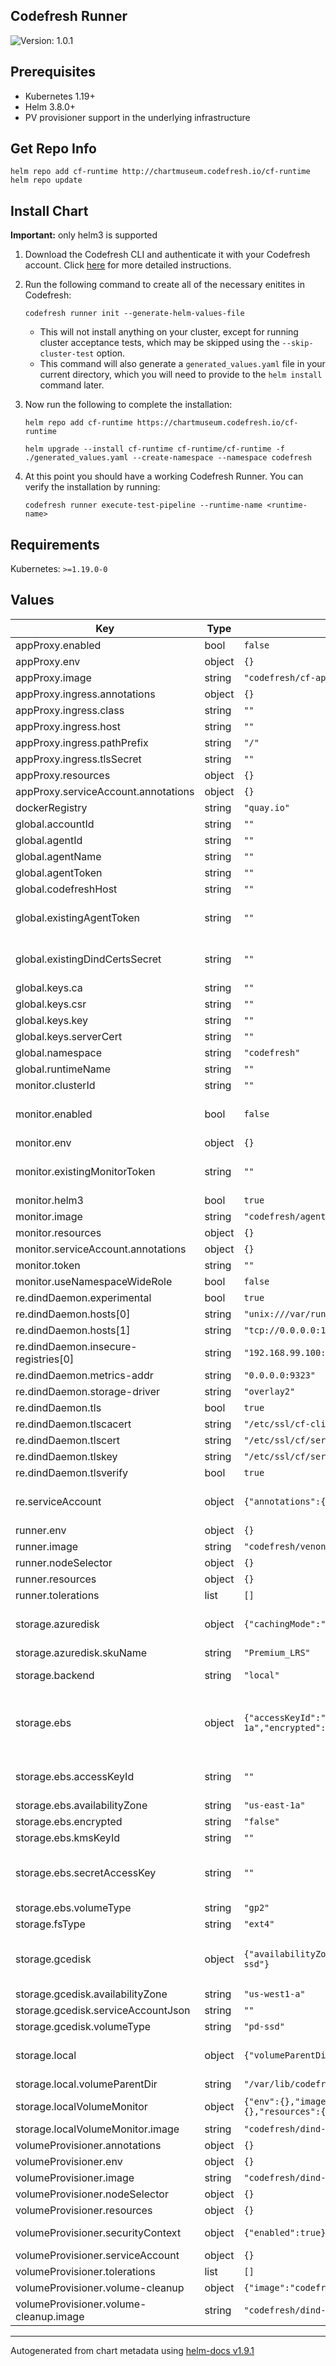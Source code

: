 ## Codefresh Runner

![Version: 1.0.1](https://img.shields.io/badge/Version-1.0.1-informational?style=flat-square)

## Prerequisites

- Kubernetes 1.19+
- Helm 3.8.0+
- PV provisioner support in the underlying infrastructure

## Get Repo Info

```console
helm repo add cf-runtime http://chartmuseum.codefresh.io/cf-runtime
helm repo update
```

## Install Chart

**Important:** only helm3 is supported

1. Download the Codefresh CLI and authenticate it with your Codefresh account. Click [here](https://codefresh-io.github.io/cli/getting-started/) for more detailed instructions.
2. Run the following command to create all of the necessary enitites in Codefresh:

    ```console
    codefresh runner init --generate-helm-values-file
    ```

   * This will not install anything on your cluster, except for running cluster acceptance tests, which may be skipped using the `--skip-cluster-test` option.
   * This command will also generate a `generated_values.yaml` file in your current directory, which you will need to provide to the `helm install` command later.
3. Now run the following to complete the installation:

    ```console
    helm repo add cf-runtime https://chartmuseum.codefresh.io/cf-runtime

    helm upgrade --install cf-runtime cf-runtime/cf-runtime -f ./generated_values.yaml --create-namespace --namespace codefresh
    ```
4. At this point you should have a working Codefresh Runner. You can verify the installation by running:
    ```console
    codefresh runner execute-test-pipeline --runtime-name <runtime-name>
    ```

## Requirements

Kubernetes: `>=1.19.0-0`

## Values

| Key | Type | Default | Description |
|-----|------|---------|-------------|
| appProxy.enabled | bool | `false` | Enable app-proxy |
| appProxy.env | object | `{}` |  |
| appProxy.image | string | `"codefresh/cf-app-proxy:latest"` | Set app-proxy image |
| appProxy.ingress.annotations | object | `{}` | Set extra annotations for ingress object |
| appProxy.ingress.class | string | `""` | Set ingress class |
| appProxy.ingress.host | string | `""` | Set DNS hostname the ingress will use |
| appProxy.ingress.pathPrefix | string | `"/"` | Set path prefix for ingress |
| appProxy.ingress.tlsSecret | string | `""` | Set k8s tls secret for the ingress object |
| appProxy.resources | object | `{}` |  |
| appProxy.serviceAccount.annotations | object | `{}` |  |
| dockerRegistry | string | `"quay.io"` | Set docker registry prefix for the runtime images |
| global.accountId | string | `""` |  |
| global.agentId | string | `""` |  |
| global.agentName | string | `""` |  |
| global.agentToken | string | `""` |  |
| global.codefreshHost | string | `""` |  |
| global.existingAgentToken | string | `""` | Existing secret (name-of-existing-secret) with API token from Codefresh (supersedes value for global.agentToken; secret must contain `codefresh.token` key) |
| global.existingDindCertsSecret | string | `""` | Existing secret (name has to be `codefresh-certs-server`) (supersedes value for global.keys; secret must contain `server-cert.pem` `server-key.pem` and `ca.pem`` keys) |
| global.keys.ca | string | `""` |  |
| global.keys.csr | string | `""` |  |
| global.keys.key | string | `""` |  |
| global.keys.serverCert | string | `""` |  |
| global.namespace | string | `"codefresh"` |  |
| global.runtimeName | string | `""` |  |
| monitor.clusterId | string | `""` | Cluster name as it registered in account |
| monitor.enabled | bool | `false` | Enable monitor Ref: https://codefresh.io/docs/docs/installation/codefresh-runner/#install-monitoring-component |
| monitor.env | object | `{}` |  |
| monitor.existingMonitorToken | string | `""` | Set Existing secret (name-of-existing-secret) with API token from Codefresh (supersedes value of monitor.token; secret must contain `codefresh.token` key) |
| monitor.helm3 | bool | `true` | keep true as default! |
| monitor.image | string | `"codefresh/agent:stable"` | Set monitor image |
| monitor.resources | object | `{}` |  |
| monitor.serviceAccount.annotations | object | `{}` |  |
| monitor.token | string | `""` | API token from Codefresh |
| monitor.useNamespaceWideRole | bool | `false` | Use ClusterRole (`false`) or Role (`true`) RBAC |
| re.dindDaemon.experimental | bool | `true` |  |
| re.dindDaemon.hosts[0] | string | `"unix:///var/run/docker.sock"` |  |
| re.dindDaemon.hosts[1] | string | `"tcp://0.0.0.0:1300"` |  |
| re.dindDaemon.insecure-registries[0] | string | `"192.168.99.100:5000"` |  |
| re.dindDaemon.metrics-addr | string | `"0.0.0.0:9323"` |  |
| re.dindDaemon.storage-driver | string | `"overlay2"` |  |
| re.dindDaemon.tls | bool | `true` |  |
| re.dindDaemon.tlscacert | string | `"/etc/ssl/cf-client/ca.pem"` |  |
| re.dindDaemon.tlscert | string | `"/etc/ssl/cf/server-cert.pem"` |  |
| re.dindDaemon.tlskey | string | `"/etc/ssl/cf/server-key.pem"` |  |
| re.dindDaemon.tlsverify | bool | `true` |  |
| re.serviceAccount | object | `{"annotations":{}}` | Set annotation on engine Service Account Ref: https://codefresh.io/docs/docs/administration/codefresh-runner/#injecting-aws-arn-roles-into-the-cluster |
| runner.env | object | `{}` | Add additional env vars |
| runner.image | string | `"codefresh/venona:1.9.12"` | Set runner image |
| runner.nodeSelector | object | `{}` | Set runner node selector |
| runner.resources | object | `{}` | Set runner requests and limits |
| runner.tolerations | list | `[]` | Set runner tolerations |
| storage.azuredisk | object | `{"cachingMode":"None","skuName":"Premium_LRS"}` | Storage parameters example for Azure Disks https://codefresh.io/docs/docs/administration/codefresh-runner/#installing-on-aks |
| storage.azuredisk.skuName | string | `"Premium_LRS"` | Set storage type (`Premium_LRS`) |
| storage.backend | string | `"local"` | Set backend volume type (`local`/`ebs`/`ebs-csi`/`gcedisk`/`azuredisk`) |
| storage.ebs | object | `{"accessKeyId":"","availabilityZone":"us-east-1a","encrypted":"false","kmsKeyId":"","secretAccessKey":"","volumeType":"gp2"}` | Storage parameters example for aws ebs disks (i.e. `storage.backend=ebs`/`storage.backend=ebs-csi`) https://aws.amazon.com/ebs/ https://codefresh.io/docs/docs/administration/codefresh-runner/#installing-on-aws |
| storage.ebs.accessKeyId | string | `""` | (optional) Set AWS_ACCESS_KEY_ID for volume-provisioner Ref: https://codefresh.io/docs/docs/installation/codefresh-runner/#dind-volume-provisioner-permissions |
| storage.ebs.availabilityZone | string | `"us-east-1a"` | (required) Set EBS volumes availability zone |
| storage.ebs.encrypted | string | `"false"` | (optional) Enable encryption |
| storage.ebs.kmsKeyId | string | `""` | (optional) Set KMS encryption key ID |
| storage.ebs.secretAccessKey | string | `""` | (optional) Set AWS_SECRET_ACCESS_KEY for volume-provisioner Ref: https://codefresh.io/docs/docs/installation/codefresh-runner/#dind-volume-provisioner-permissions |
| storage.ebs.volumeType | string | `"gp2"` | (required) Set EBS volume type (`gp2`/`gp3`/`io1`) |
| storage.fsType | string | `"ext4"` | Set filesystem type (`ext4`/`xfs`) |
| storage.gcedisk | object | `{"availabilityZone":"us-west1-a","serviceAccountJson":"","volumeType":"pd-ssd"}` | Storage parameters example for gce disks https://cloud.google.com/compute/docs/disks#pdspecs https://codefresh.io/docs/docs/administration/codefresh-runner/#installing-on-google-kubernetes-engine |
| storage.gcedisk.availabilityZone | string | `"us-west1-a"` | Set GCP volume availability zone |
| storage.gcedisk.serviceAccountJson | string | `""` | (optional) Set Google SA JSON key for volume-provisioner |
| storage.gcedisk.volumeType | string | `"pd-ssd"` | Set GCP volume backend type (`pd-ssd`/`pd-standard`) |
| storage.local | object | `{"volumeParentDir":"/var/lib/codefresh/dind-volumes"}` | Storage parametrs example for local volumes on the K8S nodes filesystem (i.e. `storage.backend=local`) https://kubernetes.io/docs/concepts/storage/volumes/#local |
| storage.local.volumeParentDir | string | `"/var/lib/codefresh/dind-volumes"` | Set volume path on the host filesystem |
| storage.localVolumeMonitor | object | `{"env":{},"image":"codefresh/dind-volume-utils:1.29.2","nodeSelector":{},"resources":{},"tolerations":[]}` | `dind-lv-monitor` DaemonSet parametes (deployed only when `storage.backend=local`) |
| storage.localVolumeMonitor.image | string | `"codefresh/dind-volume-utils:1.29.2"` | Set `dind-lv-monitor` image |
| volumeProvisioner.annotations | object | `{}` |  |
| volumeProvisioner.env | object | `{}` | Add additional env vars |
| volumeProvisioner.image | string | `"codefresh/dind-volume-provisioner:1.33.1"` | Set volume-provisioner image |
| volumeProvisioner.nodeSelector | object | `{}` | Set volume-provisioner node selector |
| volumeProvisioner.resources | object | `{}` | Set volume-provisioner requests and limits |
| volumeProvisioner.securityContext | object | `{"enabled":true}` | Enable volume-provisioner pod's security context (running as non root user) |
| volumeProvisioner.serviceAccount | object | `{}` | Set annotation on volume-provisioner Service Account |
| volumeProvisioner.tolerations | list | `[]` | Set volume-provisioner tolerations |
| volumeProvisioner.volume-cleanup | object | `{"image":"codefresh/dind-volume-cleanup:1.2.0"}` | `dind-volume-cleanup` CronJob parameters |
| volumeProvisioner.volume-cleanup.image | string | `"codefresh/dind-volume-cleanup:1.2.0"` | Set `dind-volume-cleanup` image |

----------------------------------------------
Autogenerated from chart metadata using [helm-docs v1.9.1](https://github.com/norwoodj/helm-docs/releases/v1.9.1)